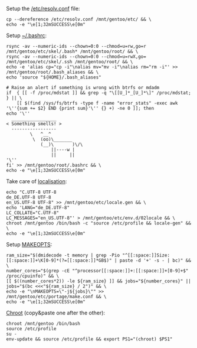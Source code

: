 Setup the [/etc/resolv.conf](https://wiki.gentoo.org/wiki/Resolv.conf) file:

```shell
cp --dereference /etc/resolv.conf /mnt/gentoo/etc/ && \
echo -e "\e[1;32mSUCCESS\e[0m"
```

Setup [~/.bashrc](https://wiki.gentoo.org/wiki/Bash#Files):

```shell
rsync -av --numeric-ids --chown=0:0 --chmod=u=rw,go=r /mnt/gentoo/etc/skel/.bash* /mnt/gentoo/root/ && \
rsync -av --numeric-ids --chown=0:0 --chmod=u=rwX,go= /mnt/gentoo/etc/skel/.ssh /mnt/gentoo/root/ && \
echo -e 'alias cp="cp -i"\nalias mv="mv -i"\nalias rm="rm -i"' >> /mnt/gentoo/root/.bash_aliases && \
echo 'source "${HOME}/.bash_aliases"

# Raise an alert if something is wrong with btrfs or mdadm
if  { [[ -f /proc/mdstat ]] && grep -q "\[[U_]*_[U_]*\]" /proc/mdstat; } || \
    [[ $(find /sys/fs/btrfs -type f -name "error_stats" -exec awk '\''{sum += $2} END {print sum}'\'' {} +) -ne 0 ]]; then
echo '\''
  _________________
< Something smells! >
  -----------------
         \   ^__^
          \  (oo)\_______
             (__)\       )\/\
                 ||----w |
                 ||     ||
'\''
fi' >> /mnt/gentoo/root/.bashrc && \
echo -e "\e[1;32mSUCCESS\e[0m"
```

Take care of [localisation](https://wiki.gentoo.org/wiki/Localization/Guide#Generating_specific_locales):

```shell
echo "C.UTF-8 UTF-8
de_DE.UTF-8 UTF-8
en_US.UTF-8 UTF-8" >> /mnt/gentoo/etc/locale.gen && \
echo 'LANG="de_DE.UTF-8"
LC_COLLATE="C.UTF-8"
LC_MESSAGES="en_US.UTF-8"' > /mnt/gentoo/etc/env.d/02locale && \
chroot /mnt/gentoo /bin/bash -c "source /etc/profile && locale-gen" && \
echo -e "\e[1;32mSUCCESS\e[0m"
```

Setup [MAKEOPTS](https://wiki.gentoo.org/wiki/MAKEOPTS):

```shell
ram_size="$(dmidecode -t memory | grep -Pio "^[[:space:]]Size:[[:space:]]+\K[0-9]*(?=[[:space:]]*GB$)" | paste -d '+' -s - | bc)" && \
number_cores="$(grep -cE "^processor[[:space:]]+:[[:space:]]+[0-9]+$" /proc/cpuinfo)" && \
[[ $((number_cores*2)) -le ${ram_size} ]] && jobs="${number_cores}" || jobs="$(bc <<<"${ram_size} / 2")" && \
echo -e "\nMAKEOPTS=\"-j${jobs}\"" >> /mnt/gentoo/etc/portage/make.conf && \
echo -e "\e[1;32mSUCCESS\e[0m"
```

[Chroot](https://wiki.gentoo.org/wiki/Chroot) (copy&paste one after the other):

```shell
chroot /mnt/gentoo /bin/bash
source /etc/profile
su -
env-update && source /etc/profile && export PS1="(chroot) $PS1"
```
